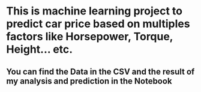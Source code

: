 # This is machine learning project to predict car price based on multiples factors like Horsepower, Torque, Height... etc.
## You can find the Data in the CSV and the result of my analysis and prediction in the Notebook
